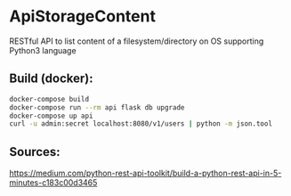 # ApiStorageContent
RESTful API to list content of a filesystem/directory on OS supporting Python3 language

## Build (docker):
``` bash
docker-compose build
docker-compose run --rm api flask db upgrade
docker-compose up api
curl -u admin:secret localhost:8080/v1/users | python -m json.tool
```

## Sources:
https://medium.com/python-rest-api-toolkit/build-a-python-rest-api-in-5-minutes-c183c00d3465
